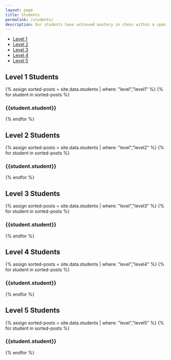 ```yaml
---
layout: page
title: Students
permalink: /students/
description: Our students have achieved mastery in chess within a span of 6 months. We provide personal attention to each and every kid so that their individual talent is explored and nourished.
---
```






<nav class="pills">
    <ul class="r levels">
        <li class="level1 c-2 active"><a class="btn" href="/archive/#level1">Level 1</a></li>
        <li class="level2 c-2"><a class="btn" href="/archive/#level2">Level 2</a></li>
        <li class="level3 c-2"><a class="btn" href="/archive/#level3">Level 3</a></li>
        <li class="level4 c-2"><a class="btn" href="/archive/#level4">Level 4</a></li>
        <li class="level5 c-2"><a class="btn" href="/archive/#level5">Level 5</a></li>
    </ul>
</nav>   
<div class="level1 archive student">
<h2>Level 1 Students</h2>
<div class="r">
{% assign sorted-posts = site.data.students | where: "level","level1" %}
{% for student in sorted-posts %}
    <div class="c-4">
        <div class="cards">
            <div class="student-image" style="background-image: url({% if student.image %}{{student.image}}{% else %}/images/students/person-placeholder.jpg{% endif%});"></div>
            <div class="content text-center"><h3 class="title">{{student.student}}</h3></div>
        </div>
    </div>
     {% endfor %}
</div> 
</div>


<div class="level2 archive student hide">
<h2>Level 2 Students</h2>
<div class="r">
{% assign sorted-posts = site.data.students | where: "level","level2" %}
{% for student in sorted-posts %}
    <div class="c-4">
        <div class="cards">
            <div class="student-image" style="background-image: url({% if student.image %}{{student.image}}{% else %}/images/students/person-placeholder.jpg{% endif%});"></div>
            <div class="content text-center"><h3 class="title">{{student.student}}</h3></div>
        </div>
    </div>
     {% endfor %}
</div> 
</div>

<div class="level3 archive student hide">
<h2>Level 3 Students</h2>
<div class="r">
{% assign sorted-posts = site.data.students | where: "level","level3" %}
{% for student in sorted-posts %}
    <div class="c-4">
        <div class="cards">
            <div class="student-image" style="background-image: url({% if student.image %}{{student.image}}{% else %}/images/students/person-placeholder.jpg{% endif%});"></div>
            <div class="content text-center"><h3 class="title">{{student.student}}</h3></div>
        </div>
    </div>
     {% endfor %}
</div>   
</div>

<div class="level4 archive student hide">
<h2>Level 4 Students</h2>
<div class="r">
{% assign sorted-posts = site.data.students | where: "level","level4" %}
{% for student in sorted-posts %}
    <div class="c-4">
        <div class="cards">
            <div class="student-image" style="background-image: url({% if student.image %}{{student.image}}{% else %}/images/students/person-placeholder.jpg{% endif%});"></div>
            <div class="content text-center"><h3 class="title">{{student.student}}</h3></div>
        </div>
    </div>
     {% endfor %}
</div> 
</div>

<div class="level5 archive student hide">
<h2>Level 5 Students</h2>
<div class="r">
{% assign sorted-posts = site.data.students | where: "level","level5" %}
{% for student in sorted-posts %}
    <div class="c-4">
        <div class="cards">
            <div class="student-image" style="background-image: url({% if student.image %}{{student.image}}{% else %}/images/students/person-placeholder.jpg{% endif%});"></div>
            <div class="content text-center"><h3 class="title">{{student.student}}</h3></div>
        </div>
    </div>
     {% endfor %}
</div> 
</div>



<script type="text/javascript">
function switch_nav(fragment) {
    var elements = document.querySelectorAll("div.archive");
    for (i = 0; i < elements.length; ++i) {
        elements[i].classList.add("hide");
    }

    elements = document.querySelectorAll("div.archive." + fragment);
    for (i = 0; i < elements.length; ++i) {
        elements[i].classList.remove("hide");
    }
    elements = document.querySelectorAll("nav.pills li");
    for (i = 0; i < elements.length; ++i) {
        elements[i].classList.remove("active");
    }
    elements = document.querySelectorAll("nav.pills li." + fragment);
    for (i = 0; i < elements.length; ++i) {
        elements[i].classList.add("active");
    }
};

document.addEventListener('DOMContentLoaded', function() {
  var fragment = window.location.hash.slice(1);
  if (fragment
      && document.querySelectorAll("div.archive." + fragment).length == 1) {
    switch_nav(fragment);
  };

  var elements = document.querySelectorAll("nav.pills a");
  for (i = 0; i < elements.length; ++i) {
    elements[i].onclick = function(){
      var fragment = this.href.split("#")[1];
      switch_nav(fragment);
      window.location.replace("#" + fragment);
      return false;
    };
  };
});
</script>   